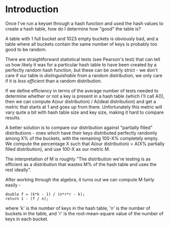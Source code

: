 # Introduction #

Once I've run a keyset through a hash function and used the hash values to create a hash table, how do I determine how "good" the table is?

A table with 1 full bucket and 1023 empty buckets is obviously bad, and a table where all buckets contain the same number of keys is probably too good to be random.

There are straightforward statistical tests (see Pearson's test) that can tell us how likely it was for a particular hash table to have been created by a perfectly random hash function, but these can be overly strict - we don't care if our table is _distinguishable_ from a random distribution, we only care if it is _less efficient_ than a random distribution.

If we define efficiency in terms of the average number of tests needed to determine whether or not a key is present in a hash table (which I'll call A()), then we can compute A(our distribution) / A(ideal distribution) and get a metric that starts at 1 and goes up from there. Unfortunately this metric will vary quite a bit with hash table size and key size, making it hard to compare results.

A better solution is to compare our distribution against "partially filled" distributions - ones which have their keys distributed perfectly randomly among X% of the buckets, with the remaining 100-X% completely empty. We compute the percentage X such that A(our distribution) = A(X% partially filled distribution), and use 100-X as our metric M.

The interpretation of M is roughly "The distribution we're testing is as efficient as a distribution that wastes M% of the hash table and uses the rest ideally".

After working through the algebra, it turns out we can compute M fairly easily -

```
double f = (k*k - 1) / (n*r*r - k);
return 1 - (f / n);
```

where 'k' is the number of keys in the hash table, 'n' is the number of buckets in the table, and 'r' is the root-mean-square value of the number of keys in each bucket.